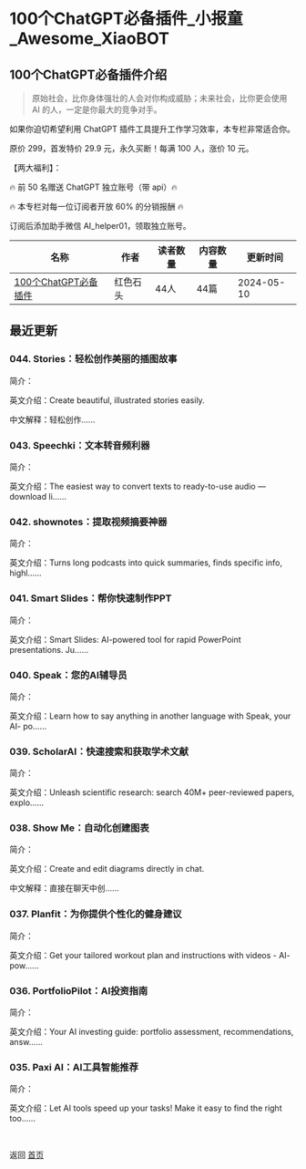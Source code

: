 # 100个ChatGPT必备插件_小报童_Awesome_XiaoBOT

## 100个ChatGPT必备插件介绍
> 原始社会，比你身体强壮的人会对你构成威胁；未来社会，比你更会使用 AI 的人，一定是你最大的竞争对手。    
    
如果你迫切希望利用 ChatGPT 插件工具提升工作学习效率，本专栏非常适合你。    
    
原价 299，首发特价 29.9 元，永久买断！每满 100 人，涨价 10 元。    
    
【两大福利】：    
    
🔥 前 50 名赠送 ChatGPT 独立账号（带 api）🔥    
    
🔥 本专栏对每一位订阅者开放 60% 的分销报酬 🔥    
    
订阅后添加助手微信 AI_helper01，领取独立账号。  
  


|名称|作者|读者数量|内容数量|更新时间|
|---|---|---|---|---|
|[100个ChatGPT必备插件](https://xiaobot.net/p/gpt_plug?refer=0b133df9-27dc-423b-8101-639049001c13)|红色石头|44人|44篇|2024-05-10|

## 最近更新
### 044\. Stories：轻松创作美丽的插图故事

简介：

英文介绍：Create beautiful, illustrated stories easily.

中文解释：轻松创作......

### 043\. Speechki：文本转音频利器

简介：

英文介绍：The easiest way to convert texts to ready-to-use audio — download
li......

### 042\. shownotes：提取视频摘要神器

简介：

英文介绍：Turns long podcasts into quick summaries, finds specific info,
highl......

### 041\. Smart Slides：帮你快速制作PPT

简介：

英文介绍：Smart Slides: AI-powered tool for rapid PowerPoint presentations.
Ju......

### 040\. Speak：您的AI辅导员

简介：

英文介绍：Learn how to say anything in another language with Speak, your AI-
po......

### 039\. ScholarAI：快速搜索和获取学术文献

简介：

英文介绍：Unleash scientific research: search 40M+ peer-reviewed papers,
explo......

### 038\. Show Me：自动化创建图表

简介：

英文介绍：Create and edit diagrams directly in chat.

中文解释：直接在聊天中创......

### 037\. Planfit：为你提供个性化的健身建议

简介：

英文介绍：Get your tailored workout plan and instructions with videos - AI-
pow......

### 036\. PortfolioPilot：AI投资指南

简介：

英文介绍：Your AI investing guide: portfolio assessment, recommendations,
answ......

### 035\. Paxi AI：AI工具智能推荐

简介：

英文介绍：Let AI tools speed up your tasks! Make it easy to find the right
too......


<a href="https://github.com/Reno9527/awesome-xiaobot" style="color: white; text-decoration: none;">awesome-xiaobot</a>

返回 [首页](../README.md)
